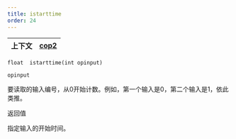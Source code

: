 ```yaml
---
title: istarttime
order: 24
---
```

| 上下文 | [cop2](../contexts/cop2.html) |
| --- | --- |

`float  istarttime(int opinput)`

`opinput`

要读取的输入编号，从0开始计数。例如，第一个输入是0，第二个输入是1，依此类推。

返回值

指定输入的开始时间。
